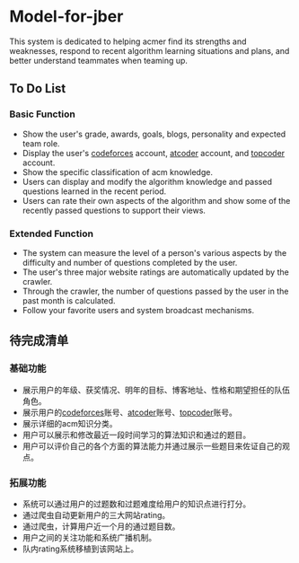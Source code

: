 # Model-for-jber
This system is dedicated to helping acmer find its strengths and weaknesses, respond to recent algorithm learning situations and plans, and better understand teammates when teaming up.
## To Do List
### Basic Function
- Show the user's grade, awards, goals, blogs, personality and expected team role.
- Display the user's [codeforces](http://codeforces.com/) account, [atcoder](https://atcoder.jp/) account, and [topcoder](https://arena.topcoder.com/) account.
- Show the specific classification of acm knowledge.
- Users can display and modify the algorithm knowledge and passed questions learned in the recent period.
- Users can rate their own aspects of the algorithm and show some of the recently passed questions to support their views.
### Extended Function
- The system can measure the level of a person's various aspects by the difficulty and number of questions completed by the user.
- The user's three major website ratings are automatically updated by the crawler.
- Through the crawler, the number of questions passed by the user in the past month is calculated.
- Follow your favorite users and system broadcast mechanisms.
## 待完成清单
### 基础功能
- 展示用户的年级、获奖情况、明年的目标、博客地址、性格和期望担任的队伍角色。
- 展示用户的[codeforces](http://codeforces.com/)账号、[atcoder](https://atcoder.jp/)账号、[topcoder](https://arena.topcoder.com/)账号。
- 展示详细的acm知识分类。
- 用户可以展示和修改最近一段时间学习的算法知识和通过的题目。
- 用户可以评价自己的各个方面的算法能力并通过展示一些题目来佐证自己的观点。
### 拓展功能
- 系统可以通过用户的过题数和过题难度给用户的知识点进行打分。
- 通过爬虫自动更新用户的三大网站rating。
- 通过爬虫，计算用户近一个月的通过题目数。
- 用户之间的关注功能和系统广播机制。
- 队内rating系统移植到该网站上。
